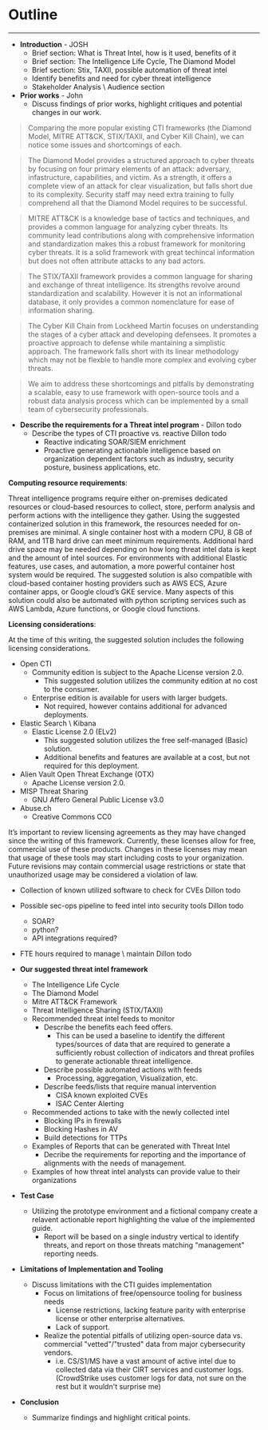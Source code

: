 # Outline
---

 - **Introduction** - JOSH
   - Brief section: What is Threat Intel, how is it used, benefits of it
   - Brief section: The Intelligence Life Cycle, The Diamond Model
   - Brief section: Stix, TAXII, possible automation of threat intel
   - Identify benefits and need for cyber threat intelligence
   - Stakeholder Analysis \ Audience section 
 - **Prior works** - John
   - Discuss findings of prior works, highlight critiques and potential changes in our work.
  
 
> Comparing the more popular existing CTI frameworks (the Diamond Model, MITRE ATT&CK, STIX/TAXII, and Cyber Kill Chain), we can notice some issues and shortcomings of each.

> The Diamond Model provides a structured approach to cyber threats by focusing on four primary elements of an attack: adversary, infastructure, capabilities, and victim.  As a strength, it offers a complete view of an attack for clear visualization, but falls short due to its complexity.  Security staff may need extra training to fully comprehend all that the Diamond Model requires to be successful.

> MITRE ATT&CK is a knowledge base of tactics and techniques, and provides a common language for analyzing cyber threats.  Its community lead contributions along with comprehensive information and standardization makes this a robust framework for monitoring cyber threats.  It is a solid framework with great techincal information but does not often attribute attacks to any bad actors.

> The STIX/TAXII framework provides a common language for sharing and exchange of threat intelligence.  Its strengths revolve around standardization and scalability.  However it is not an informational database, it only provides a common nomenclature for ease of information sharing.

> The Cyber Kill Chain from Lockheed Martin focuses on understanding the stages of a cyber attack and developing defensees.  It promotes a proactive approach to defense while mantaining a simplistic approach.  The framework falls short with its linear methodology which may not be flexble to handle more complex and evolving cyber threats.

> We aim to address these shortcomings and pitfalls by demonstrating a scalable, easy to use framework with open-source tools and a robust data analysis process which can be implemented by a small team of cybersecurity professionals.
> 
 - **Describe the requirements for a Threat intel program** - Dillon todo
   - Describe the types of CTI proactive vs. reactive Dillon todo
     - Reactive indicating SOAR/SIEM enrichment
     - Proactive generating actionable intelligence based on organization dependent factors such as industry, security posture, business applications, etc.

       
**Computing resource requirements**:

Threat intelligence programs require either on-premises dedicated resources or cloud-based resources to collect, store, perform analysis and perform actions with the intelligence they gather. 
Using the suggested containerized solution in this framework, the resources needed for on-premises are minimal. A single container host with a modern CPU, 8 GB of RAM, and 1TB hard drive can meet minimum requirements. Additional hard drive space may be needed depending on how long threat intel data is kept and the amount of intel sources. For environments with additional Elastic features, use cases, and automation, a more powerful container host system would be required. 
The suggested solution is also compatible with cloud-based container hosting providers such as AWS ECS, Azure container apps, or Google cloud’s GKE service. Many aspects of this solution could also be automated with python scripting services such as AWS Lambda, Azure functions, or Google cloud functions. 


**Licensing considerations**:

At the time of this writing, the suggested solution includes the following licensing considerations. 
   - Open CTI 
     - Community edition is subject to the Apache License version 2.0.
       - This suggested solution utilizes the community edition at no cost to the consumer.
     - Enterprise edition is available for users with larger budgets.
       - Not required, however contains additional for advanced deployments.
   - Elastic Search \ Kibana
     - Elastic License 2.0 (ELv2)
       - This suggested solution utilizes the free self-managed (Basic) solution. 
       - Additional benefits and features are available at a cost, but not required for this deployment. 
   - Alien Vault Open Threat Exchange (OTX)
     - Apache License version 2.0.
   - MISP Threat Sharing
     - GNU Affero General Public License v3.0
   - Abuse.ch
     - Creative Commons CC0 

It’s important to review licensing agreements as they may have changed since the writing of this framework. Currently, these licenses allow for free, commercial use of these products. Changes in these licenses may mean that usage of these tools may start including costs to your organization. Future revisions may contain commercial usage restrictions or state that unauthorized usage may be considered a violation of law. 


   - Collection of known utilized software to check for CVEs Dillon todo
   - Possible sec-ops pipeline to feed intel into security tools Dillon todo
     - SOAR?
     - python?
     - API integrations required?
   - FTE hours required to manage \ maintain Dillon todo

    
 - **Our suggested threat intel framework**
   - The Intelligence Life Cycle
   - The Diamond Model
   - Mitre ATT&CK Framework
   - Threat Intelligence Sharing (STIX/TAXII)
   - Recommended threat intel feeds to monitor
     - Describe the benefits each feed offers.
       - This can be used a baseline to identify the different types/sources of data that are required to generate a sufficiently robust collection of indicators and threat profiles to generate actionable threat intelligence. 
     - Describe possible automated actions with feeds
       - Processing, aggregation, Visualization, etc.
     - Describe feeds/lists that require manual intervention
       - CISA known exploited CVEs
       - ISAC Center Alerting
   - Recommended actions to take with the newly collected intel
     - Blocking IPs in firewalls
     - Blocking Hashes in AV
     - Build detections for TTPs
   - Examples of Reports that can be generated with Threat Intel
     - Decribe the requirements for reporting and the importance of alignments with the needs of management.
   - Examples of how threat intel analysts can provide value to their organizations 
 - **Test Case**
   - Utilizing the prototype environment and a fictional company create a relavent actionable report highlighting the value of the implemented guide. 
     - Report will be based on a single industry vertical to identify threats, and report on those threats matching "management" reporting needs.
 - **Limitations of Implementation and Tooling**
   - Discuss limitations with the CTI guides implementation
     - Focus on limitations of free/opensource tooling for business needs
       - License restrictions, lacking feature parity with enterprise license or other enterprise alternatives. 
       - Lack of support.
     - Realize the potential pitfalls of utilizing open-source data vs. commercial "vetted"/"trusted" data from major cybersecurity vendors.
       - i.e. CS/S1/MS have a vast amount of active intel due to collected data via their CIRT services and customer logs. (CrowdStrike uses customer logs for data, not sure on the rest but it wouldn't surprise me)
 - **Conclusion**
   - Summarize findings and highlight critical points.
